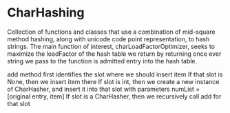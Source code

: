 # CharHashing
Collection of functions and classes that use a combination of mid-square method hashing, along with unicode code point representation, to hash strings. The main function of interest, charLoadFactorOptimizer, seeks to maximize the loadFactor of the hash table we return by returning once ever string we pass to the function is admitted entry into the hash table.


add method first identifies the slot where we should insert item
If that slot is None, then we insert item there
If slot is int, then we create a new instance of CharHasher, 
and insert it into that slot with parameters numList = [original entry, item]
If slot is a CharHasher, then we recursively call add for that slot
